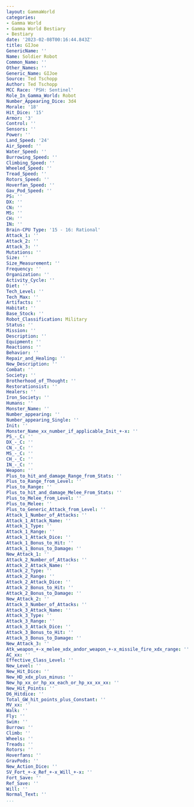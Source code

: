```yaml
---
layout: GammaWorld
categories:
- Gamma World
- Gamma World Bestiary
- Bestiary
date: '2023-02-08T00:16:44.843Z'
title: GIJoe
GenericName: ''
Name: Soldier Robot
Common_Name: ''
Other_Names: ''
Generic_Name: GIJoe
Source: Ted Tschopp
Author: Ted Tschopp
MCC Race: 'PSH: Sentinel'
Role_In_Gamma_World: Robot
Number_Appearing_Dice: 3d4
Morale: '18'
Hit_Dice: '15'
Armor: '3'
Control: ''
Sensors: ''
Power: ''
Land_Speed: '24'
Air_Speed: ''
Water_Speed: ''
Burrowing_Speed: ''
Climbing_Speed: ''
Wheeled_Speed: ''
Tread_Speed: ''
Rotors_Speed: ''
Hoverfan_Speed: ''
Gav_Pod_Speed: ''
PS: ''
DX: ''
CN: ''
MS: ''
CH: ''
IN: ''
Brain-CPU Type: '15 - 16: Rational'
Attack_1: ''
Attack_2: ''
Attack_3: ''
Mutations: ''
Size: ''
Size_Measurement: ''
Frequency: ''
Organization: ''
Activity_Cycle: ''
Diet: ''
Tech_Level: ''
Tech_Max: ''
Artifacts: ''
Habitat: ''
Base_Stock: ''
Robot_Classification: Military
Status: ''
Mission: ''
Description: ''
Equipment: ''
Reactions: ''
Behavior: ''
Repair_and_Healing: ''
New_Description: ''
Combat: ''
Society: ''
Brotherhood_of_Thought: ''
Restorationsist: ''
Healers: ''
Iron_Society: ''
Humans: ''
Monster_Name: ''
Number_appearing: ''
Number_appearing_Single: ''
Init: ''
Monster_Name_xx_number_if_applicable_Init_+-x: ''
PS_-_C: ''
DX_-_C: ''
CN_-_C: ''
MS_-_C: ''
CH_-_C: ''
IN_-_C: ''
Weapon: ''
Plus_to_hit_and_damage_Range_from_Stats: ''
Plus_to_Range_from_Level: ''
Plus_to_Range: ''
Plus_to_hit_and_damage_Melee_From_Stats: ''
Plus_to_Melee_from_Level: ''
Plus_to_Melee: ''
Plus_to_Generic_Attack_from_Level: ''
Attack_1_Number_of_Attacks: ''
Attack_1_Attack_Name: ''
Attack_1_Type: ''
Attack_1_Range: ''
Attack_1_Attack_Dice: ''
Attack_1_Bonus_to_Hit: ''
Attack_1_Bonus_to_Damage: ''
New_Attack_1: ''
Attack_2_Number_of_Attacks: ''
Attack_2_Attack_Name: ''
Attack_2_Type: ''
Attack_2_Range: ''
Attack_2_Attack_Dice: ''
Attack_2_Bonus_to_Hit: ''
Attack_2_Bonus_to_Damage: ''
New_Attack_2: ''
Attack_3_Number_of_Attacks: ''
Attack_3_Attack_Name: ''
Attack_3_Type: ''
Attack_3_Range: ''
Attack_3_Attack_Dice: ''
Attack_3_Bonus_to_Hit: ''
Attack_3_Bonus_to_Damage: ''
New_Attack_3: ''
Atk_weapon_+-x_melee_xdx_andor_weapon_+-x_missile_fire_xdx_range: ''
AC_xx: ''
Effective_Class_Level: ''
New_Level: ''
New_Hit_Dice: ''
New_HD_xdx_plus_minus: ''
New_hp_xx_or_hp_xx_each_or_hp_xx_xx_xx: ''
New_Hit_Points: ''
D6_Hitdice: ''
Total_GW_hit_points_plus_Constant: ''
MV_xx: ''
Walk: ''
Fly: ''
Swim: ''
Burrow: ''
Climb: ''
Wheels: ''
Treads: ''
Rotors: ''
Hoverfans: ''
GravPods: ''
New_Action_Dice: ''
SV_Fort_+-x_Ref_+-x_Will_+-x: ''
Fort_Save: ''
Ref_Save: ''
Will: ''
Normal_Text: ''
...
```

